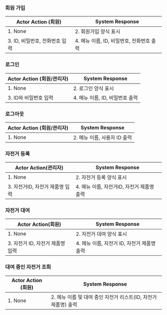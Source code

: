 ### 회원 가입

| Actor Action (회원) | System Response |
| --- | --- |
| 1. None | 2. 회원가입 양식 표시 |
| 3. ID, 비밀번호, 전화번호 입력 | 4. 메뉴 이름, ID, 비밀번호, 전화번호 출력 |


### 로그인

| Actor Action (회원/관리자) | System Response |
| --- | --- |
| 1. None | 2. 로그인 양식 표시 |
| 3. ID와 비밀번호 입력 | 4. 메뉴 이름, ID, 비밀번호 출력 |


### 로그아웃

| Actor Action (회원/관리자) | System Response |
| --- | --- |
| 1. None | 2. 메뉴 이름, 사용자 ID 출력 |


### 자전거 등록

| Actor Action(관리자) | System Response |
| --- | --- |
| 1. None | 2. 자전거 등록 양식 표시 |
| 3. 자전거ID, 자전거 제품명 입력 | 4. 메뉴 이름, 자전거ID, 자전거 제품명 출력|


### 자전거 대여
| Actor Action(회원) | System Response |
| --- | --- |
| 1. None | 2. 자전거 대여 양식 표시 |
| 3. 자전거 ID, 자전거 제품명 입력 | 4. 메뉴 이름, 자전거 ID, 자전거 제품명 출력 |


### 대여 중인 자전거 조회

| Actor Action (회원) | System Response |
| --- | --- |
| 1. None | 2. 메뉴 이름 및 대여 중인 자전거 리스트(ID, 자전거 제품명) 출력 |